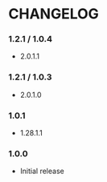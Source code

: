 # CHANGELOG

### 1.2.1 / 1.0.4

- 2.0.1.1

### 1.2.1 / 1.0.3

- 2.0.1.0

### 1.0.1

- 1.28.1.1

### 1.0.0

- Initial release